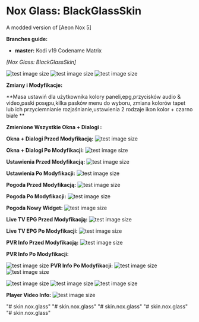 # Nox Glass: BlackGlassSkin
A modded version of [Aeon Nox 5]

**Branches guide:**
 - **master:** Kodi v19 Codename Matrix
 

*[Nox Glass: BlackGlassSkin]*


![test image size](https://github.com/BondasH/Pic.Info/blob/master/skin.nox.glass.png?raw=true)
![test image size](https://github.com/BondasH/Pic.Info/blob/master/1.png?raw=true)
![test image size](https://github.com/BlackGlassSkin/Pic.Info/blob/master/home.png?raw=true)


**Zmiany i Modyfikacje:**

**Masa ustawiń dla użytkownika kolory paneli,epg,przycisków audio & video,paski posępu,kilka pasków menu do wyboru,
zmiana kolorów tapet lub ich przyciemnianie rozjaśnianie,ustawienia 2 rodzaje ikon kolor + czarno białe **

**Zmienione Wszystkie Okna + Dialogi :**

**Okna + Dialogi Przed Modyfikacją:**
![test image size](https://github.com/BondasH/Pic.Info/blob/master/pandialodiold.png?raw=true)

**Okna + Dialogi Po Modyfikacji:**
![test image size](https://github.com/BondasH/Pic.Info/blob/master/pandialoginew.png?raw=true)


**Ustawienia Przed Modyfikacją:**
![test image size](https://github.com/BondasH/Pic.Info/blob/master/setold.png?raw=true)

**Ustawienia Po Modyfikacji:**
![test image size](https://github.com/BondasH/Pic.Info/blob/master/setnew.png?raw=true)


**Pogoda Przed Modyfikacją:**
![test image size](https://github.com/BondasH/Pic.Info/blob/master/oldweat.png?raw=true)

**Pogoda Po Modyfikacji:**
![test image size](https://github.com/BondasH/Pic.Info/blob/master/newweat.png?raw=true)

**Pogoda Nowy Widget:**
![test image size](https://raw.githubusercontent.com/BlackGlassSkin/Pic.Info/master/pogodawidget.png?raw=true)

**Live TV EPG Przed Modyfikacją:**
![test image size](https://github.com/BondasH/Pic.Info/blob/master/epgold.png?raw=true)

**Live TV EPG Po Modyfikacji:**
![test image size](https://github.com/BondasH/Pic.Info/blob/master/guide.png?raw=true)

**PVR Info Przed Modyfikacją:**
![test image size](https://github.com/BlackGlassSkin/Pic.Info/blob/master/pvrold.png?raw=true?raw=true)

**PVR Info Po Modyfikacji:**

![test image size](https://github.com/BlackGlassSkin/Pic.Info/blob/master/pvrnew2.png?raw=true?raw=true)
**PVR Info Po Modyfikacji:**
![test image size](https://raw.githubusercontent.com/BlackGlassSkin/Pic.Info/master/playertv.png?raw=true?raw=true)
![test image size](https://github.com/BlackGlassSkin/Pic.Info/blob/master/pvrplayerinfo.png?raw=true)

![test image size](https://github.com/BlackGlassSkin/Pic.Info/blob/master/pvr1.png?raw=true)
![test image size](https://github.com/BlackGlassSkin/Pic.Info/blob/master/pvr2.png?raw=true)
![test image size](https://github.com/BlackGlassSkin/Pic.Info/blob/master/pvrwall.png?raw=true)

**Player Video Info:**
![test image size](https://github.com/BlackGlassSkin/Pic.Info/blob/master/videoinfo.png?raw=true)

"# skin.nox.glass" 
"# skin.nox.glass" 
"# skin.nox.glass" 
"# skin.nox.glass" 
"# skin.nox.glass" 
